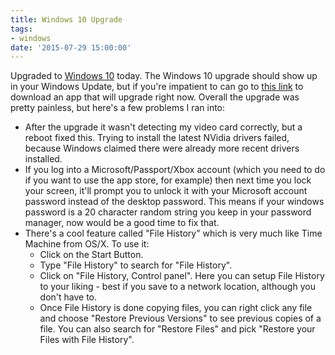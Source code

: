 ```yaml
---
title: Windows 10 Upgrade
tags:
- windows
date: '2015-07-29 15:00:00'
---
```

Upgraded to [Windows 10](https://www.microsoft.com/en-us/software-download/windows10) today.  The Windows 10 upgrade should show up in your Windows Update, but if you're impatient to can go to [this link](https://www.microsoft.com/en-us/software-download/windows10) to download an app that will upgrade right now.  Overall the upgrade was pretty painless, but here's a few problems I ran into:

<!--more-->

* After the upgrade it wasn't detecting my video card correctly, but a reboot fixed this.  Trying to install the latest NVidia drivers failed, because Windows claimed there were already more recent drivers installed.
* If you log into a Microsoft/Passport/Xbox account (which you need to do if you want to use the app store, for example) then next time you lock your screen, it'll prompt you to unlock it with your Microsoft account password instead of the desktop password.  This means if your windows password is a 20 character random string you keep in your password manager, now would be a good time to fix that.
* There's a cool feature called "File History" which is very much like Time Machine from OS/X.  To use it:
  * Click on the Start Button.
  * Type "File History" to search for "File History".
  * Click on "File History, Control panel".  Here you can setup File History to your liking - best if you save
    to a network location, although you don't have to.
  * Once File History is done copying files, you can right click any file and choose "Restore Previous Versions" to
    see previous copies of a file.  You can also search for "Restore Files" and pick "Restore your Files with File History".
